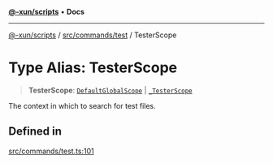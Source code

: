 [**@-xun/scripts**](../../../../README.md) • **Docs**

***

[@-xun/scripts](../../../../README.md) / [src/commands/test](../README.md) / TesterScope

# Type Alias: TesterScope

> **TesterScope**: [`DefaultGlobalScope`](../../../configure/enumerations/DefaultGlobalScope.md) \| [`_TesterScope`](../enumerations/TesterScope.md)

The context in which to search for test files.

## Defined in

[src/commands/test.ts:101](https://github.com/Xunnamius/xscripts/blob/ba9f63839da3826ddc001b87c07464b3feaa49e7/src/commands/test.ts#L101)

